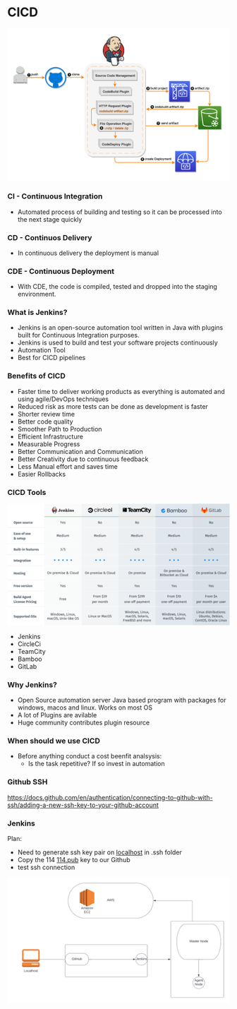 # CICD

![Diagram CICD](/images/cicd_diagram_jenkins.png)

### CI - Continuous Integration
- Automated process of building and testing so it can be processed into the next stage quickly

### CD - Continuos Delivery
- In continuous delivery the deployment is manual

### CDE - Continuous Deployment
- With CDE, the code is compiled, tested and dropped into the staging environment.


### What is Jenkins?
- Jenkins is an open-source automation tool written in Java with plugins built for Continuous Integration purposes. 
- Jenkins is used to build and test your software projects continuously
- Automation Tool
- Best for CICD pipelines


### Benefits of CICD
- Faster time to deliver working products as everything is automated and using agile/DevOps techniques
- Reduced risk as more tests can be done as development is faster
- Shorter review time
- Better code quality
- Smoother Path to Production
- Efficient Infrastructure
- Measurable Progress
- Better Communication and Communication
- Better Creativity due to continuous feedback
- Less Manual effort and saves time
- Easier Rollbacks

### CICD Tools
![Tools](/images/cicd_tools.png)

- Jenkins
- CircleCi
- TeamCity
- Bamboo
- GitLab

### Why Jenkins?
- Open Source automation server
Java based program with packages for windows, macos and linux. Works on most OS
- A lot of Plugins are avilable
- Huge community contributes plugin resource


### When should we use CICD
- Before anything conduct a cost beenfit analsysis:
    - Is the task repetitive? If so invest in automation


### Github SSH
https://docs.github.com/en/authentication/connecting-to-github-with-ssh/adding-a-new-ssh-key-to-your-github-account


### Jenkins
Plan:
- Need to generate ssh key pair on [localhost](http://localhost) in .ssh folder
- Copy the 114 [114.pub](http://114.pub) key to our Github
- test ssh connection

![](/images/jenkins_diagram.png)